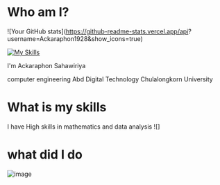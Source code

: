 # Who am I?

![Your GitHub stats](https://github-readme-stats.vercel.app/api?
username=Ackaraphon1928&show_icons=true)

[![My Skills](https://skillicons.dev/icons?i=java,kotlin,nodejs,figma&theme=light)](https://skillicons.dev)

I'm Ackaraphon Sahawiriya

computer engineering Abd Digital Technology Chulalongkorn University

# What is my skills

I have High skills in mathematics and data analysis 
![]
# what did I do 


![image](https://cdn.britannica.com/36/234736-050-4AC5B6D5/Scottish-fold-cat.jpg)
